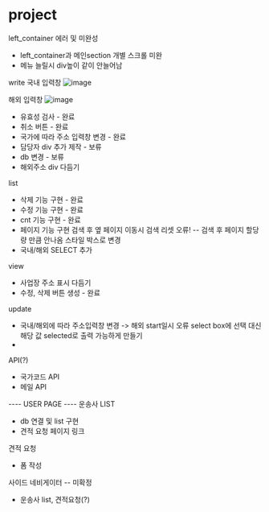 # project
left_container 에러 및 미완성
- left_container과 메인section 개별 스크롤 미완
- 메뉴 늘릴시 div높이 같이 안늘어남

write
국내 입력창
![image](https://github.com/jjh1037/project/assets/130326342/81df255a-db93-4957-bea7-82d480c84752)

해외 입력창
![image](https://github.com/jjh1037/project/assets/130326342/965311b3-366b-46b9-bd76-4ca5b4763c7e)


- 유효성 검사 - 완료
- 취소 버튼 - 완료
- 국가에 따라 주소 입력창 변경 - 완료
- 담당자 div 추가 제작 - 보류
- db 변경 - 보류
- 해외주소 div 다듬기

list
- 삭제 기능 구현 - 완료
- 수정 기능 구현 - 완료
- cnt 기능 구현 - 완료
- 페이지 기능 구현
   검색 후 옆 페이지 이동시 검색 리셋 오류! -- 검색 후 페이지 할당량 만큼 안나옴
   스타일 박스로 변경
- 국내/해외 SELECT 추가

view
- 사업장 주소 표시 다듬기
- 수정, 삭제 버튼 생성 - 완료

update
- 국내/해외에 따라 주소입력창 변경 -> 해외 start일시 오류
   select box에 선택 대신 해당 값 selected로 출력 가능하게 만들기
- 

API(?)
- 국가코드 API
- 메일 API

---- USER PAGE ----
운송사 LIST 
- db 연결 및 list 구현
- 견적 요청 페이지 링크
  
견적 요청
 - 폼 작성
   
사이드 네비게이터 -- 미확정
- 운송사 list, 견적요청(?)


